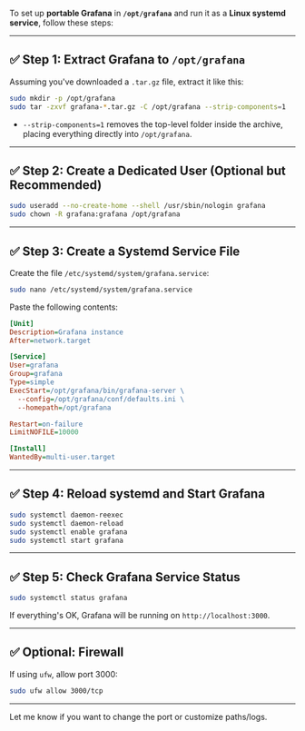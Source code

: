 To set up **portable Grafana** in **`/opt/grafana`** and run it as a **Linux systemd service**, follow these steps:

---

## ✅ Step 1: Extract Grafana to `/opt/grafana`

Assuming you've downloaded a `.tar.gz` file, extract it like this:

```bash
sudo mkdir -p /opt/grafana
sudo tar -zxvf grafana-*.tar.gz -C /opt/grafana --strip-components=1
```

* `--strip-components=1` removes the top-level folder inside the archive, placing everything directly into `/opt/grafana`.

---

## ✅ Step 2: Create a Dedicated User (Optional but Recommended)

```bash
sudo useradd --no-create-home --shell /usr/sbin/nologin grafana
sudo chown -R grafana:grafana /opt/grafana
```

---

## ✅ Step 3: Create a Systemd Service File

Create the file `/etc/systemd/system/grafana.service`:

```bash
sudo nano /etc/systemd/system/grafana.service
```

Paste the following contents:

```ini
[Unit]
Description=Grafana instance
After=network.target

[Service]
User=grafana
Group=grafana
Type=simple
ExecStart=/opt/grafana/bin/grafana-server \
  --config=/opt/grafana/conf/defaults.ini \
  --homepath=/opt/grafana

Restart=on-failure
LimitNOFILE=10000

[Install]
WantedBy=multi-user.target
```

---

## ✅ Step 4: Reload systemd and Start Grafana

```bash
sudo systemctl daemon-reexec
sudo systemctl daemon-reload
sudo systemctl enable grafana
sudo systemctl start grafana
```

---

## ✅ Step 5: Check Grafana Service Status

```bash
sudo systemctl status grafana
```

If everything's OK, Grafana will be running on `http://localhost:3000`.

---

## ✅ Optional: Firewall

If using `ufw`, allow port 3000:

```bash
sudo ufw allow 3000/tcp
```

---

Let me know if you want to change the port or customize paths/logs.
